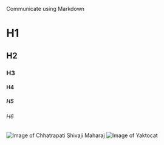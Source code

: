 Communicate using Markdown
# H1
## H2 
### H3
#### H4
##### H5
###### H6 
![Image of Chhatrapati Shivaji Maharaj](https://wallpapercave.com/wp/wp5589809.jpg)
![Image of Yaktocat](https://octodex.github.com/images/yaktocat.png)
